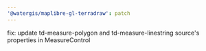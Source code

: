 ```yaml
---
'@watergis/maplibre-gl-terradraw': patch
---
```


fix: update td-measure-polygon and td-measure-linestring source's properties in MeasureControl
